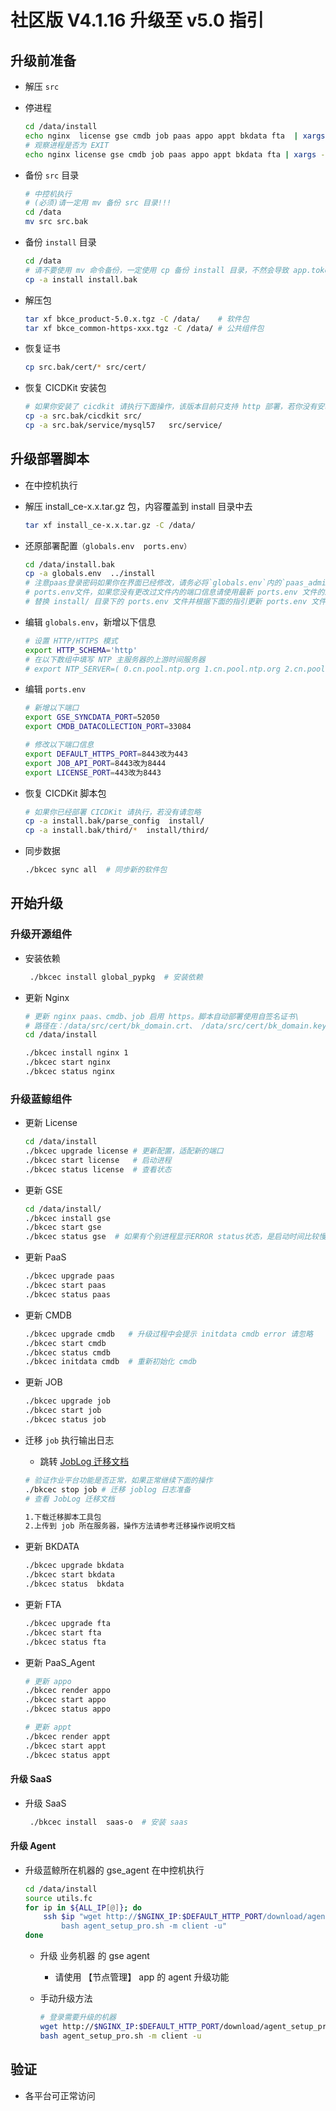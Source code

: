 # 社区版 V4.1.16 升级至 v5.0 指引

## 升级前准备

- 解压 `src`

- 停进程

  ```bash
  cd /data/install
  echo nginx  license gse cmdb job paas appo appt bkdata fta  | xargs -n1 ./bkcec stop
  # 观察进程是否为 EXIT
  echo nginx license gse cmdb job paas appo appt bkdata fta | xargs -n1 ./bkcec status
  ```

- 备份 `src` 目录

  ```bash
  # 中控机执行
  # (必须)请一定用 mv 备份 src 目录!!!
  cd /data
  mv src src.bak
  ```

- 备份 `install` 目录

  ```bash
  cd /data
  # 请不要使用 mv 命令备份，一定使用 cp 备份 install 目录，不然会导致 app.token 发生改变
  cp -a install install.bak
  ```

- 解压包

  ```bash
  tar xf bkce_product-5.0.x.tgz -C /data/    # 软件包
  tar xf bkce_common-https-xxx.tgz -C /data/ # 公共组件包
  ```

- 恢复证书

  ```bash
  cp src.bak/cert/* src/cert/
  ```

- 恢复 CICDKit 安装包

  ```bash
  # 如果你安装了 cicdkit 请执行下面操作，该版本目前只支持 http 部署，若你没有安装则跳过
  cp -a src.bak/cicdkit src/
  cp -a src.bak/service/mysql57   src/service/
  ```


## 升级部署脚本

- 在中控机执行

- 解压 install_ce-x.x.tar.gz 包，内容覆盖到 install 目录中去

  ```bash
  tar xf install_ce-x.x.tar.gz -C /data/
  ```

- 还原部署配置`（globals.env  ports.env）`

  ```bash
  cd /data/install.bak
  cp -a globals.env  ../install
  # 注意paas登录密码如果你在界面已经修改，请务必将`globals.env`内的`paas_admin_pass`的值改为一致
  # ports.env文件，如果您没有更改过文件内的端口信息请使用最新 ports.env 文件的即可，如果有更改过请\
  # 替换 install/ 目录下的 ports.env 文件并根据下面的指引更新 ports.env 文件。
  ```

- 编辑 `globals.env`，新增以下信息

  ```bash
  # 设置 HTTP/HTTPS 模式
  export HTTP_SCHEMA='http'
  # 在以下数组中填写 NTP 主服务器的上游时间服务器
  # export NTP_SERVER=( 0.cn.pool.ntp.org 1.cn.pool.ntp.org 2.cn.pool.ntp.org 3.cn.pool.ntp.org )
  ```

- 编辑 `ports.env`

  ```bash
  # 新增以下端口
  export GSE_SYNCDATA_PORT=52050
  export CMDB_DATACOLLECTION_PORT=33084

  # 修改以下端口信息
  export DEFAULT_HTTPS_PORT=8443改为443
  export JOB_API_PORT=8443改为8444
  export LICENSE_PORT=443改为8443
  ```

- 恢复 CICDKit 脚本包

  ```bash
  # 如果你已经部署 CICDKit 请执行，若没有请忽略
  cp -a install.bak/parse_config  install/
  cp -a install.bak/third/*  install/third/
  ```

- 同步数据

  ```bash
  ./bkcec sync all  # 同步新的软件包
  ```

## 开始升级

### 升级开源组件

- 安装依赖

  ```bash
   ./bkcec install global_pypkg  # 安装依赖
  ```

- 更新 Nginx

  ```bash
  # 更新 nginx paas、cmdb、job 启用 https。脚本自动部署使用自签名证书\
  # 路径在：/data/src/cert/bk_domain.crt、 /data/src/cert/bk_domain.key
  cd /data/install

  ./bkcec install nginx 1
  ./bkcec start nginx
  ./bkcec status nginx
  ```

### 升级蓝鲸组件

- 更新 License

  ```bash
  cd /data/install
  ./bkcec upgrade license # 更新配置，适配新的端口
  ./bkcec start license   # 启动进程
  ./bkcec status license  # 查看状态
  ```

- 更新 GSE

  ```bash
  cd /data/install/
  ./bkcec install gse
  ./bkcec start gse
  ./bkcec status gse  # 如果有个别进程显示ERROR status状态，是启动时间比较慢，可尝试多刷新几次。
  ```

- 更新 PaaS

  ```bash
  ./bkcec upgrade paas
  ./bkcec start paas
  ./bkcec status paas
  ```

- 更新 CMDB

  ```bash
  ./bkcec upgrade cmdb   # 升级过程中会提示 initdata cmdb error 请忽略
  ./bkcec start cmdb
  ./bkcec status cmdb
  ./bkcec initdata cmdb  # 重新初始化 cmdb
  ```

- 更新 JOB

  ```bash
  ./bkcec upgrade job
  ./bkcec start job
  ./bkcec status job
  ```

- 迁移 `job` 执行输出日志

  - 跳转 [JobLog 迁移文档](../../升级指引/update_patch/JobLog.md)

  ```bash
  # 验证作业平台功能是否正常，如果正常继续下面的操作
  ./bkcec stop job # 迁移 joblog 日志准备
  # 查看 JobLog 迁移文档

  1.下载迁移脚本工具包
  2.上传到 job 所在服务器，操作方法请参考迁移操作说明文档
  ```

- 更新 BKDATA

  ```bash
  ./bkcec upgrade bkdata
  ./bkcec start bkdata
  ./bkcec status  bkdata
  ```

- 更新 FTA

  ```bash
  ./bkcec upgrade fta
  ./bkcec start fta
  ./bkcec status fta
  ```

- 更新 PaaS_Agent

  ```bash
  # 更新 appo
  ./bkcec render appo
  ./bkcec start appo
  ./bkcec status appo

  # 更新 appt
  ./bkcec render appt
  ./bkcec start appt
  ./bkcec status appt
  ```

#### 升级 SaaS

- 升级 SaaS

  ```bash
   ./bkcec install  saas-o  # 安装 saas
  ```

#### 升级 Agent

- 升级蓝鲸所在机器的 gse_agent 在中控机执行

  ```bash
  cd /data/install
  source utils.fc
  for ip in ${ALL_IP[@]}; do
      ssh $ip "wget http://$NGINX_IP:$DEFAULT_HTTP_PORT/download/agent_setup_pro.sh; \
          bash agent_setup_pro.sh -m client -u"
  done
  ```
  - 升级 业务机器 的 gse agent

    - 请使用 【节点管理】 app 的 agent 升级功能


  - 手动升级方法

    ```bash
    # 登录需要升级的机器
    wget http://$NGINX_IP:$DEFAULT_HTTP_PORT/download/agent_setup_pro.sh
    bash agent_setup_pro.sh -m client -u
    ```

## 验证

- 各平台可正常访问
